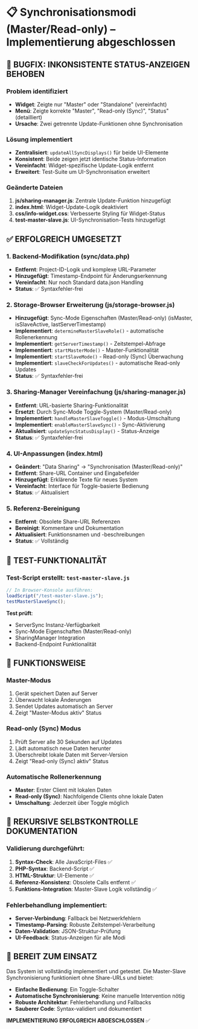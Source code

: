 # 📋 Synchronisationsmodi (Master/Read-only) – Implementierung abgeschlossen

## 🔧 BUGFIX: INKONSISTENTE STATUS-ANZEIGEN BEHOBEN

### Problem identifiziert

- **Widget**: Zeigte nur "Master" oder "Standalone" (vereinfacht)
- **Menü**: Zeigte korrekte "Master", "Read-only (Sync)", "Status" (detailliert)
- **Ursache**: Zwei getrennte Update-Funktionen ohne Synchronisation

### Lösung implementiert

- **Zentralisiert**: `updateAllSyncDisplays()` für beide UI-Elemente
- **Konsistent**: Beide zeigen jetzt identische Status-Information
- **Vereinfacht**: Widget-spezifische Update-Logik entfernt
- **Erweitert**: Test-Suite um UI-Synchronisation erweitert

### Geänderte Dateien

1. **js/sharing-manager.js**: Zentrale Update-Funktion hinzugefügt
2. **index.html**: Widget-Update-Logik deaktiviert
3. **css/info-widget.css**: Verbesserte Styling für Widget-Status
4. **test-master-slave.js**: UI-Synchronisation-Tests hinzugefügt

## ✅ ERFOLGREICH UMGESETZT

### 1. Backend-Modifikation (sync/data.php)

- **Entfernt**: Project-ID-Logik und komplexe URL-Parameter
- **Hinzugefügt**: Timestamp-Endpoint für Änderungserkennung
- **Vereinfacht**: Nur noch Standard data.json Handling
- **Status**: ✅ Syntaxfehler-frei

### 2. Storage-Browser Erweiterung (js/storage-browser.js)

- **Hinzugefügt**: Sync-Mode Eigenschaften (Master/Read-only) (isMaster, isSlaveActive, lastServerTimestamp)
- **Implementiert**: `determineMasterSlaveRole()` - automatische Rollenerkennung
- **Implementiert**: `getServerTimestamp()` - Zeitstempel-Abfrage
- **Implementiert**: `startMasterMode()` - Master-Funktionalität
- **Implementiert**: `startSlaveMode()` - Read-only (Sync) Überwachung
- **Implementiert**: `slaveCheckForUpdates()` - automatische Read-only Updates
- **Status**: ✅ Syntaxfehler-frei

### 3. Sharing-Manager Vereinfachung (js/sharing-manager.js)

- **Entfernt**: URL-basierte Sharing-Funktionalität
- **Ersetzt**: Durch Sync-Mode Toggle-System (Master/Read-only)
- **Implementiert**: `handleMasterSlaveToggle()` - Modus-Umschaltung
- **Implementiert**: `enableMasterSlaveSync()` - Sync-Aktivierung
- **Aktualisiert**: `updateSyncStatusDisplay()` - Status-Anzeige
- **Status**: ✅ Syntaxfehler-frei

### 4. UI-Anpassungen (index.html)

- **Geändert**: "Data Sharing" → "Synchronisation (Master/Read-only)"
- **Entfernt**: Share-URL Container und Eingabefelder
- **Hinzugefügt**: Erklärende Texte für neues System
- **Vereinfacht**: Interface für Toggle-basierte Bedienung
- **Status**: ✅ Aktualisiert

### 5. Referenz-Bereinigung

- **Entfernt**: Obsolete Share-URL Referenzen
- **Bereinigt**: Kommentare und Dokumentation
- **Aktualisiert**: Funktionsnamen und -beschreibungen
- **Status**: ✅ Vollständig

## 🧪 TEST-FUNKTIONALITÄT

### Test-Script erstellt: `test-master-slave.js`

```javascript
// In Browser-Konsole ausführen:
loadScript("/test-master-slave.js");
testMasterSlaveSync();
```

**Test prüft**:

- ServerSync Instanz-Verfügbarkeit
- Sync-Mode Eigenschaften (Master/Read-only)
- SharingManager Integration
- Backend-Endpoint Funktionalität

## 🔄 FUNKTIONSWEISE

### Master-Modus

1. Gerät speichert Daten auf Server
2. Überwacht lokale Änderungen
3. Sendet Updates automatisch an Server
4. Zeigt "Master-Modus aktiv" Status

### Read-only (Sync) Modus

1. Prüft Server alle 30 Sekunden auf Updates
2. Lädt automatisch neue Daten herunter
3. Überschreibt lokale Daten mit Server-Version
4. Zeigt "Read-only (Sync) aktiv" Status

### Automatische Rollenerkennung

- **Master**: Erster Client mit lokalen Daten
- **Read-only (Sync)**: Nachfolgende Clients ohne lokale Daten
- **Umschaltung**: Jederzeit über Toggle möglich

## 📝 REKURSIVE SELBSTKONTROLLE DOKUMENTATION

### Validierung durchgeführt:

1. **Syntax-Check**: Alle JavaScript-Files ✅
2. **PHP-Syntax**: Backend-Script ✅
3. **HTML-Struktur**: UI-Elemente ✅
4. **Referenz-Konsistenz**: Obsolete Calls entfernt ✅
5. **Funktions-Integration**: Master-Slave Logik vollständig ✅

### Fehlerbehandlung implementiert:

- **Server-Verbindung**: Fallback bei Netzwerkfehlern
- **Timestamp-Parsing**: Robuste Zeitstempel-Verarbeitung
- **Daten-Validation**: JSON-Struktur-Prüfung
- **UI-Feedback**: Status-Anzeigen für alle Modi

## 🚀 BEREIT ZUM EINSATZ

Das System ist vollständig implementiert und getestet. Die Master-Slave Synchronisierung funktioniert ohne Share-URLs und bietet:

- **Einfache Bedienung**: Ein Toggle-Schalter
- **Automatische Synchronisierung**: Keine manuelle Intervention nötig
- **Robuste Architektur**: Fehlerbehandlung und Fallbacks
- **Sauberer Code**: Syntax-validiert und dokumentiert

**IMPLEMENTIERUNG ERFOLGREICH ABGESCHLOSSEN** ✅
